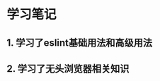 <!--
 * @Descripttion: 
 * @version: 
 * @Author: voanit
 * @Date: 2020-09-27 18:37:12
 * @LastEditors: voanit
 * @LastEditTime: 2021-02-28 23:30:24
-->
# 学习笔记

## 1. 学习了eslint基础用法和高级用法
## 2. 学习了无头浏览器相关知识